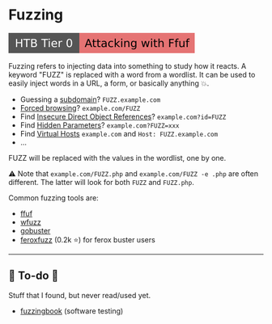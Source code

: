 # Fuzzing

[![attacking_with_ffuf](../../../../_badges/htb/attacking_with_ffuf.svg)](https://academy.hackthebox.com/course/preview/attacking-web-applications-with-ffuf)

<div class="row row-cols-lg-2"><div>

Fuzzing refers to injecting data into something to study how it reacts. A keyword "FUZZ" is replaced with a word from a wordlist. It can be used to easily inject words in a URL, a form, or basically anything 💥.

* Guessing a [subdomain](/cybersecurity/red-team/s2.discovery/techniques/websites/subdomains.md)? `FUZZ.example.com`
* [Forced browsing](/cybersecurity/red-team/s2.discovery/techniques/websites/forced_browsing.md)? `example.com/FUZZ`
* Find [Insecure Direct Object References](/cybersecurity/red-team/s2.discovery/techniques/websites/idor.md)? `example.com?id=FUZZ`
* Find [Hidden Parameters](/cybersecurity/red-team/s2.discovery/techniques/websites/parameters.md)? `example.com?FUZZ=xxx`
* Find [Virtual Hosts](/cybersecurity/red-team/s2.discovery/techniques/websites/vhosts.md) `example.com` and `Host: FUZZ.example.com`
* ...

FUZZ will be replaced with the values in the wordlist, one by one.
</div><div>

⚠️ Note that `example.com/FUZZ.php` and `example.com/FUZZ -e .php` are often different. The latter will look for both `FUZZ` and `FUZZ.php`.

Common fuzzing tools are:

* [ffuf](/cybersecurity/red-team/tools/enumeration/web/ffuf.md)
* [wfuzz](/cybersecurity/red-team/tools/enumeration/web/wfuzz.md)
* [gobuster](/cybersecurity/red-team/tools/enumeration/web/gobuster.md#fuzzing)
* [feroxfuzz](https://github.com/epi052/feroxfuzz/) (0.2k ⭐) for ferox buster users
</div></div>

<hr class="sep-both">

## 👻 To-do 👻

Stuff that I found, but never read/used yet.

<div class="row row-cols-lg-2"><div>

* [fuzzingbook](https://www.fuzzingbook.org/) (software testing)
</div><div>
</div></div>